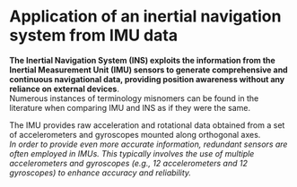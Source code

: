 # Application of an inertial navigation system from IMU data

**The Inertial Navigation System (INS) exploits the information from the Inertial Measurement Unit (IMU) sensors to generate comprehensive and continuous navigational data, providing position awareness without any reliance on external devices**.  
Numerous instances of terminology misnomers can be found in the literature when comparing IMU and INS as if they were the same.  

The IMU provides raw acceleration and rotational data obtained from a set of accelerometers and gyroscopes mounted along orthogonal axes.  
*In order to provide even more accurate information, redundant sensors are often employed in IMUs. This typically involves the use of multiple accelerometers and gyroscopes (e.g., 12 accelerometers and 12 gyroscopes) to enhance accuracy and reliability.*

